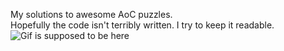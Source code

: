 My solutions to awesome AoC puzzles.  
Hopefully the code isn't terribly written. I try to keep it readable.  
![Gif is supposed to be here](https://cdn.7tv.app/emote/6286477949bfbd86b87bb674/1x.webp)
